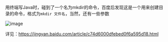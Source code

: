 用终端写Java时，碰到了一个名为mkdir的命令，百度后发现这是一个用来创建目录的命令，格式为`mkdir 文件名`，当然，还有一些参数  

![image](https://user-images.githubusercontent.com/74129445/143237304-9f16fe4c-6c91-4b72-b89f-6453ca44cf9c.png)  

详见：https://jingyan.baidu.com/article/c74d6000dfebed0f6a595d18.html
